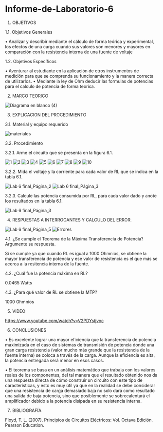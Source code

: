 # Informe-de-Laboratorio-6

1.	OBJETIVOS 

1.1.	Objetivos Generales 

• Analizar y describir mediante el cálculo de forma teórica y experimental, los efectos de una carga cuando sus valores son menores y mayores en comparación con la resistencia interna de una fuente de voltaje

1.2.	Objetivos Específicos 

•	Aventurar al estudiante en la aplicación de otros instrumentos de medición para que se comprenda su funcionamiento y la manera correcta de utilizarlos.
• Mediante la ley de Ohm deducir las formulas de potencias para el calculo de potencia de forma teorica.

2.	MARCO TEORICO 

![Diagrama en blanco (4)](https://user-images.githubusercontent.com/93899658/149516494-038f163c-e525-4ef8-9ea2-d2d9210e9adc.png)

3.	EXPLICACION DEL PROCEDIMIENTO

3.1.	Material y equipo requerido 

![materiales](https://user-images.githubusercontent.com/93209004/149516599-b800e213-57ba-436a-89f8-79678c86ae8c.png)

3.2.	Procedimiento

3.2.1.	Arme el circuito que se presenta en la figura 6.1.

![1](https://user-images.githubusercontent.com/93209004/149516719-f3c16c66-d42a-4f36-9a0e-1032699527e4.png)
![2](https://user-images.githubusercontent.com/93209004/149516723-ffd94aeb-a2b7-4994-bb2f-572385cd6aa8.png)
![3](https://user-images.githubusercontent.com/93209004/149516725-529f5dc5-1113-4b4d-aec9-b1a75b95f5e1.png)
![4](https://user-images.githubusercontent.com/93209004/149516726-e35611c6-ce41-48f9-a1f0-9dcb0e0ba698.png)
![5](https://user-images.githubusercontent.com/93209004/149516728-36cf7842-a81e-4553-bab1-fa799d7ac20c.png)
![6](https://user-images.githubusercontent.com/93209004/149516732-d14857fe-cee0-4b73-906c-ff76d232689d.png)
![7](https://user-images.githubusercontent.com/93209004/149516735-01414f22-f2b2-453e-912e-69738370d0fe.png)
![8](https://user-images.githubusercontent.com/93209004/149516738-4be38191-faad-4858-a794-da158803ec00.png)
![9](https://user-images.githubusercontent.com/93209004/149516740-26523756-7287-4a7c-8a72-4d1bb8f9036d.png)
![10](https://user-images.githubusercontent.com/93209004/149516743-091f1e03-b444-4ad3-93d1-a8823501ad55.png)

3.2.2. Mida el voltaje y la corriente para cada valor de RL que se indica en la tabla 6.1.

![Lab 6 final_Página_2](https://user-images.githubusercontent.com/93209004/149526800-9ea5ccc8-6b34-4910-838b-aa9d6014028e.jpg)
![Lab 6 final_Página_3](https://user-images.githubusercontent.com/93209004/149526810-e42a098e-8de6-4107-8ce1-d12c90ed8d29.jpg)

3.2.3. Calcule las potencia consumida por RL, para cada valor dado y anote los
resultados en la tabla 6.1.

![Lab 6 final_Página_3](https://user-images.githubusercontent.com/93209004/149526943-199fac4f-683e-4a79-aba7-6e3ed227d9e8.jpg)

4.	RESPUESTAS A INTERROGANTES Y CALCULO DEL ERROR.

![Lab 6 final_Página_5](https://user-images.githubusercontent.com/93209004/149527054-003c788f-c68b-4ca0-8bd4-dafad55876be.jpg)
![Errores](https://user-images.githubusercontent.com/93209004/149531824-1757b275-6567-4a0c-bf5b-6342eb8f650e.jpg)

4.1. ¿Se cumple el Teorema de la Máxima Transferencia de Potencia? Argumente su
respuesta.

Si se cumple ya que cuando RL es igual a 1000 Ohmnios, se obtiene la mayor transferencia de potencia y ese valor de resistencia es el que más se acerca a la resitencia interna de la fuente.

4.2. ¿Cuál fue la potencia máxima en RL?

0.0465 Watts

4.3. ¿Para qué valor de RL se obtiene la MTP?

1000 Ohmnios

5.	VIDEO

https://www.youtube.com/watch?v=V2PDYstjvoc

6.	CONCLUSIONES	

• Es excelente lograr una mayor eficiencia que la transferencia de potencia maximizada en el caso de sistemas de transmisión de potencia donde una gran carga resistencia (valor mucho más grande que la resistencia de la fuente interna) se coloca a través de la carga. Aunque la eficiencia es alta, la potencia entregada será menor en esos casos.
 
• El teorema se basa en un análisis matemático que trabaja con los valores reales de los componentes, del tal manera que el resultado obtenido nos da una respuesta directa de cómo construir un circuito con este tipo de características, y esto es muy útil ya que en la realidad se debe considerar que una resistencia de carga demasiado baja no solo dará como resultado una salida de baja potencia, sino que posiblemente se sobrecalentará el amplificador debido a la potencia disipada en su resistencia interna.


7. BIBLIOGRAFÍA 

Floyd, T. L. (2007). Principios de Circuitos Eléctricos: Vol. Octava Edición. Pearson Education.


